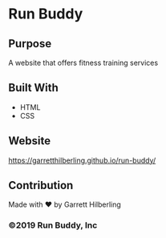 # Run Buddy

## Purpose
A website that offers fitness training services 

## Built With
* HTML
* CSS

## Website
https://garretthilberling.github.io/run-buddy/

## Contribution
Made with ❤️ by Garrett Hilberling

### ©️2019 Run Buddy, Inc 

